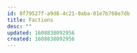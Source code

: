```yaml
---
id: 8f79527f-a9d8-4c21-9aba-01e7b768e7db
title: Factions
desc: ""
updated: 1608838092956
created: 1608838092956
---
```

